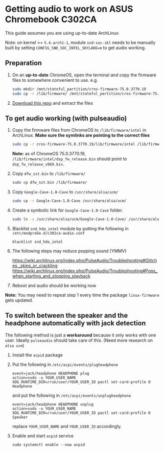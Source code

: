 # Getting audio to work on ASUS Chromebook C302CA

This guide assumes you are using up-to-date ArchLinux

Note: on kernel >= `5.4.arch1-1`, module `snd-soc-skl` needs to be manually built by setting `CONFIG_SND_SOC_INTEL_SKYLAKE=m` to get audio working.

## Preparation
1. On an **up-to-date** ChromeOS, open the terminal and copy the firmware files to somewhere convenient to use. e.g.
   ```bash
   sudo mkdir /mnt/stateful_partition/cros-firmware-75.0.3770.19
   sudo cp -r /lib/firmware/ /mnt/stateful_partition/cros-firmware-75.0.3770.19/
   ```
2. [Download this repo](https://github.com/nebulakl/cave-audio/archive/master.zip) and extract the files

## To get audio working (with pulseaudio)

1. Copy the firmware files from ChromeOS to `/lib/firmware/intel` in ArchLinux. **Make sure the symlinks are pointing to the correct files**
   ```bash
   sudo cp -r cros-firmware-75.0.3770.19/lib/firmware/intel /lib/firmware/intel
   ```
   **Note:** as of ChromeOS 75.0.3770.19, `/lib/firmware/intel/dsp_fw_release.bin` should point to `dsp_fw_release_v969.bin`.

2. Copy `dfw_sst.bin` to `/lib/firmware/`
    ```bash
    sudo cp dfw_sst.bin /lib/firmware/
    ```

3. Copy `Google-Cave-1.0-Cave` to `/usr/share/alsa/ucm/`
   ```bash
   sudo cp -r Google-Cave-1.0-Cave /usr/share/alsa/ucm/
   ```

4. Create a symbolic link for `Google-Cave-1.0-Cave` folder.
    ```bash
    sudo ln -s /usr/share/alsa/ucm/Google-Cave-1.0-Cave/ /usr/share/alsa/ucm/sklnau8825max
    ```

5. Blacklist `snd_hda_intel` module by putting the following in `/etc/modprobe.d/c302ca-audio.conf`
   ```
   blacklist snd_hda_intel
   ```

6. The following steps may reduce popping sound (YMMV)
   
   https://wiki.archlinux.org/index.php/PulseAudio/Troubleshooting#Glitches,_skips_or_crackling
   https://wiki.archlinux.org/index.php/PulseAudio/Troubleshooting#Pops_when_starting_and_stopping_playback

7. Reboot and audio should be working now

**Note:** You may need to repeat step 1 every time the package `linux-firmware` gets updated.

## To switch between the speaker and the headphone automatically with jack detection
The following method is just a **workaround** because it only works with one user. Ideally `pulseaudio` should take care of this. (Need more research on `alsa ucm`)

1. Install the `acpid` package
2. Put the following in `/etc/acpi/events/plugheadphone`
   ```
   event=jack/headphone HEADPHONE plug
   action=sudo -u YOUR_USER_NAME XDG_RUNTIME_DIR=/run/user/YOUR_USER_ID pactl set-card-profile 0 Headphone
   ```
   and put the following in `/etc/acpi/events/unplugheadphone`
   ```
   event=jack/headphone HEADPHONE unplug
   action=sudo -u YOUR_USER_NAME XDG_RUNTIME_DIR=/run/user/YOUR_USER_ID pactl set-card-profile 0 Speaker
   ```
   replace `YOUR_USER_NAME` and `YOUR_USER_ID` accordingly.

3. Enable and start `acpid` service
   ```
   sudo systemctl enable --now acpid
   ```
